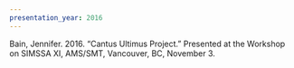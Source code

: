 ```yaml
---
presentation_year: 2016
---
```

Bain, Jennifer. 2016. “Cantus Ultimus Project.” Presented at the Workshop on SIMSSA XI, AMS/SMT, Vancouver, BC, November 3.
